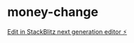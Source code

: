 # money-change

[Edit in StackBlitz next generation editor ⚡️](https://stackblitz.com/~/github.com/D-Rex39/money-change)